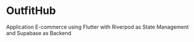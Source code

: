 # OutfitHub
Application E-commerce using Flutter with Riverpod as State Management and Supabase as Backend
